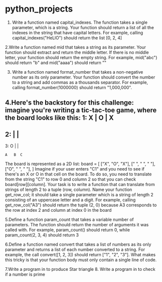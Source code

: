 # python_projects
1. Write a function named capital_indexes. The function takes a single parameter, which is a string. Your function should return a list of all the indexes in the string that have capital letters.
For example, calling capital_indexes("HeLlO") should return the list [0, 2, 4]

2.Write a function named mid that takes a string as its parameter. Your function should extract and return the middle letter. If there is no middle letter, your function should return the empty string.
For example, mid("abc") should return "b" and mid("aaaa") should return ""

3. Write a function named format_number that takes a non-negative number as its only parameter.
Your function should convert the number to a string and add commas as a thousands separator.
For example, calling format_number(1000000) should return "1,000,000".


4.Here's the backstory for this challenge: imagine you're writing a tic-tac-toe game, where the board looks like this:
1:  X | O | X
   -----------
2:    |   |  
   -----------
3:  O |   |

    A   B  C
The board is represented as a 2D list:
board = [
    ["X", "O", "X"],
    [" ", " ", " "],
    ["O", " ", " "],
]
Imagine if your user enters "C1" and you need to see if there's an X or O in that cell on the board. To do so, you need to translate from the string "C1" to row 0 and column 2 so that you can check board[row][column].
Your task is to write a function that can translate from strings of length 2 to a tuple (row, column). Name your function get_row_col; it should take a single parameter which is a string of length 2 consisting of an uppercase letter and a digit.
For example, calling get_row_col("A3") should return the tuple (2, 0) because A3 corresponds to the row at index 2 and column at index 0 in the board

5.Define a function param_count that takes a variable number of parameters. The function should return the number of arguments it was called with.
For example, param_count() should return 0, while param_count(2, 3, 4) should return 3

6.Define a function named convert that takes a list of numbers as its only parameter and returns a list of each number converted to a string.
For example, the call convert([1, 2, 3]) should return ["1", "2", "3"].
What makes this tricky is that your function body must only contain a single line of code.

7.Write a program in  to produce Star triangle
8. Write a program in  to check if a number is prime
